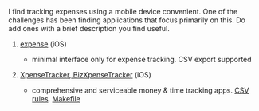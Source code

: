 I find tracking expenses using a mobile device convenient. One of the challenges has been finding applications that focus primarily on this. Do add ones with a brief description you find useful.

1. [expense](http://ela.build/expense) (iOS)
   * minimal interface only for expense tracking. CSV export supported

0. [XpenseTracker, BizXpenseTracker](http://www.silverwaresoftware.com/XpenseTracker.html) (iOS)
   * comprehensive and serviceable money & time tracking apps.
[CSV rules](https://github.com/simonmichael/hledger/blob/master/examples/csv/xpensetracker.csv.rules).
[Makefile](https://gist.github.com/simonmichael/06eed26bcc85c76d1604373418bc6c58)
